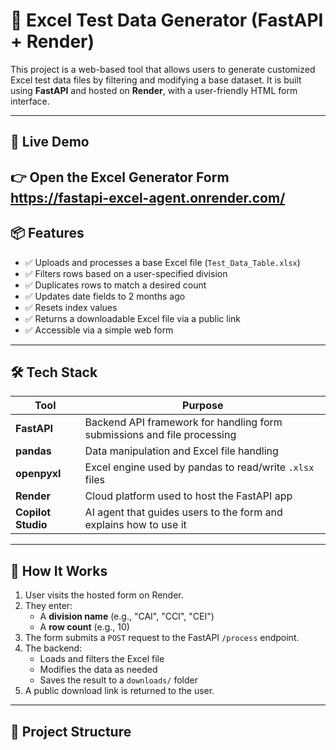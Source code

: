 # 🧪 Excel Test Data Generator (FastAPI + Render)

This project is a web-based tool that allows users to generate customized Excel test data files by filtering and modifying a base dataset. It is built using **FastAPI** and hosted on **Render**, with a user-friendly HTML form interface.

---

## 🚀 Live Demo

👉 Open the Excel Generator Form
https://fastapi-excel-agent.onrender.com/
---

## 📦 Features

- ✅ Uploads and processes a base Excel file (`Test_Data_Table.xlsx`)
- ✅ Filters rows based on a user-specified division
- ✅ Duplicates rows to match a desired count
- ✅ Updates date fields to 2 months ago
- ✅ Resets index values
- ✅ Returns a downloadable Excel file via a public link
- ✅ Accessible via a simple web form

---

## 🛠️ Tech Stack

| Tool        | Purpose                                                                 |
|-------------|-------------------------------------------------------------------------|
| **FastAPI** | Backend API framework for handling form submissions and file processing |
| **pandas**  | Data manipulation and Excel file handling                               |
| **openpyxl**| Excel engine used by pandas to read/write `.xlsx` files                 |
| **Render**  | Cloud platform used to host the FastAPI app                             |
| **Copilot Studio** | AI agent that guides users to the form and explains how to use it |

---

## 🧰 How It Works

1. User visits the hosted form on Render.
2. They enter:
   - A **division name** (e.g., "CAI", "CCI", "CEI")
   - A **row count** (e.g., 10)
3. The form submits a `POST` request to the FastAPI `/process` endpoint.
4. The backend:
   - Loads and filters the Excel file
   - Modifies the data as needed
   - Saves the result to a `downloads/` folder
5. A public download link is returned to the user.

---

## 📁 Project Structure

